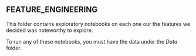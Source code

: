 
## FEATURE_ENGINEERING

This folder contains exploratory notebooks on each one our the features we decided was noteworthy to explore.

To run any of these notebooks, you must have the data under the *Data* folder.
